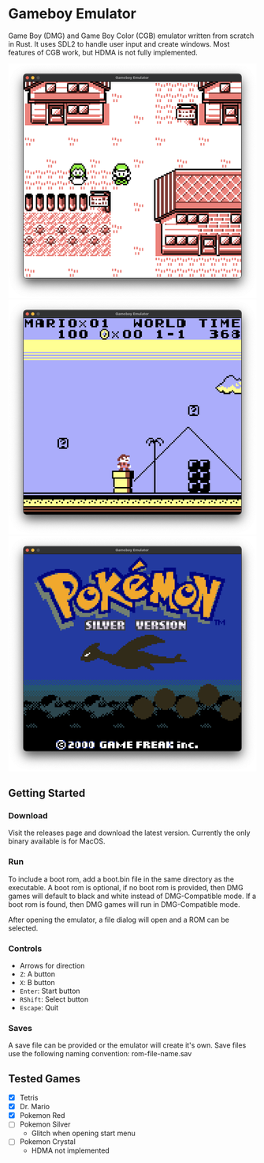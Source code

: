 # Gameboy Emulator

Game Boy (DMG) and Game Boy Color (CGB) emulator written from scratch in Rust. It uses SDL2 to handle user input and create windows. Most features of CGB work, but HDMA is not fully implemented.

![alt text](images/red.png)
![alt text](images/mario_land.png)
![alt text](images/silver.png)

## Getting Started

### Download

Visit the releases page and download the latest version. Currently the only binary available is for MacOS.

### Run

To include a boot rom, add a boot.bin file in the same directory as the executable. A boot rom is optional, if no boot rom is provided, then DMG games will default to black and white instead of DMG-Compatible mode. If a boot rom is found, then DMG games will run in DMG-Compatible mode.

After opening the emulator, a file dialog will open and a ROM can be selected.

### Controls

- Arrows for direction
- `Z`: A button
- `X`: B button
- `Enter`: Start button
- `RShift`: Select button
- `Escape`: Quit

### Saves

A save file can be provided or the emulator will create it's own.
Save files use the following naming convention: rom-file-name.sav

## Tested Games

- [x] Tetris
- [x] Dr. Mario
- [x] Pokemon Red
- [ ] Pokemon Silver
  - Glitch when opening start menu
- [ ] Pokemon Crystal
  - HDMA not implemented
